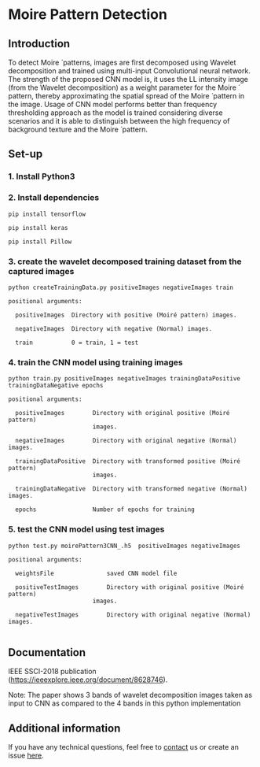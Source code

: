 # Moire Pattern Detection


## Introduction
To detect Moire ́ patterns, images are first decomposed using Wavelet decomposition and trained using multi-input Convolutional neural network. The strength of the proposed CNN model is, it uses the LL intensity image (from the Wavelet decomposition) as a weight parameter for the Moire ́ pattern, thereby approximating the spatial spread of the Moire ́ pattern in the image. Usage of CNN model performs better than frequency thresholding approach as the model is trained considering diverse scenarios and it is able to distinguish between the high frequency of background texture and the Moire ́ pattern.





## Set-up



### 1. Install Python3 

### 2. Install dependencies 

`pip install tensorflow`

`pip install keras`

`pip install Pillow`


### 3. create the wavelet decomposed training dataset from the captured images

`python createTrainingData.py positiveImages negativeImages train`

```
positional arguments:

  positiveImages  Directory with positive (Moiré pattern) images.
  
  negativeImages  Directory with negative (Normal) images.
  
  train           0 = train, 1 = test
```

### 4. train the CNN model using training images

`python train.py positiveImages negativeImages trainingDataPositive trainingDataNegative epochs`

```
positional arguments:

  positiveImages        Directory with original positive (Moiré pattern)
                        images.
                        
  negativeImages        Directory with original negative (Normal) images.
  
  trainingDataPositive  Directory with transformed positive (Moiré pattern)
                        images.
                        
  trainingDataNegative  Directory with transformed negative (Normal) images.
  
  epochs                Number of epochs for training
```

### 5. test the CNN model using test images

`python test.py moirePattern3CNN_.h5  positiveImages negativeImages`

```
positional arguments:

  weightsFile               saved CNN model file
  
  positiveTestImages        Directory with original positive (Moiré pattern)
                        images.
                        
  negativeTestImages        Directory with original negative (Normal) images.
  

```




## Documentation
IEEE SSCI-2018 publication (https://ieeexplore.ieee.org/document/8628746).

Note: The paper shows 3 bands of wavelet decomposition images taken as input to CNN as compared to the 4 bands in this python implementation





## Additional information
If you have any technical questions, feel free to [contact](mailto:eldho.abraham@amadeus.com) us or create an issue [here](https://linkToBeProvided.com).
